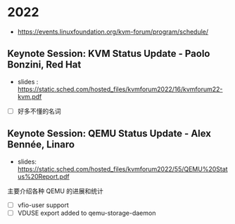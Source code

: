 # 2022

- https://events.linuxfoundation.org/kvm-forum/program/schedule/

## Keynote Session: KVM Status Update - Paolo Bonzini, Red Hat
- slides : https://static.sched.com/hosted_files/kvmforum2022/16/kvmforum22-kvm.pdf

- [ ] 好多不懂的名词

## Keynote Session: QEMU Status Update - Alex Bennée, Linaro

- slides: https://static.sched.com/hosted_files/kvmforum2022/55/QEMU%20Status%20Report.pdf

主要介绍各种 QEMU 的进展和统计

- [ ] vfio-user support
- [ ] VDUSE export added to qemu-storage-daemon
